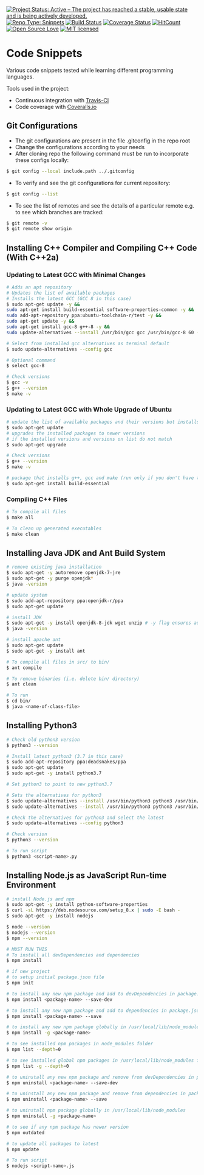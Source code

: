 [![Project Status: Active – The project has reached a stable, usable state and is being actively developed.](http://www.repostatus.org/badges/latest/active.svg)](http://www.repostatus.org/#active)
[![Repo Type: Snippets](https://img.shields.io/badge/repo%20type-snippets-yellowgreen.svg)](#code-snippets)
[![Build Status](https://travis-ci.org/coderbot92/code-snippets.svg?branch=master)](https://travis-ci.org/coderbot92/code-snippets)
[![Coverage Status](https://coveralls.io/repos/github/coderbot92/code-snippets/badge.svg?branch=master)](https://coveralls.io/github/coderbot92/code-snippets?branch=master)
[![HitCount](http://hits.dwyl.io/coderbot92/code-snippets.svg)](http://hits.dwyl.io/coderbot92/code-snippets)
[![Open Source Love](https://badges.frapsoft.com/os/v1/open-source.svg?v=103)](https://github.com/ellerbrock/open-source-badges/)
[![MIT licensed](https://img.shields.io/badge/license-MIT-blue.svg)](https://github.com/coderbot92/code-snippets/blob/master/LICENCE)

# Code Snippets
Various code snippets tested while learning different programming languages.

Tools used in the project:

- Continuous integration with [Travis-CI](https://travis-ci.org/)
- Code coverage with [Coveralls.io](https://coveralls.io/)

## Git Configurations
* The git configurations are present in the file .gitconfig in the repo root
* Change the configurations according to your needs
* After cloning repo the following command must be run to incorporate these configs locally:
```bash
$ git config --local include.path ../.gitconfig
```
* To verify and see the git configurations for current repository:
```bash
$ git config --list
```
* To see the list of remotes and see the details of a particular remote e.g. to see which branches are tracked:
```bash
$ git remote -v
$ git remote show origin
```

## Installing C++ Compiler and Compiling C++ Code (With C++2a)

### Updating to Latest GCC with Minimal Changes
``` bash
# Adds an apt repository
# Updates the list of available packages
# Installs the latest GCC (GCC 8 in this case)
$ sudo apt-get update -y && 
sudo apt-get install build-essential software-properties-common -y && 
sudo add-apt-repository ppa:ubuntu-toolchain-r/test -y && 
sudo apt-get update -y && 
sudo apt-get install gcc-8 g++-8 -y && 
sudo update-alternatives --install /usr/bin/gcc gcc /usr/bin/gcc-8 60 --slave /usr/bin/g++ g++ /usr/bin/g++-8;

# Select from installed gcc alternatives as terminal default
$ sudo update-alternatives --config gcc

# Optional command
$ select gcc-8

# Check versions
$ gcc -v
$ g++ --version
$ make -v
```
### Updating to Latest GCC with Whole Upgrade of Ubuntu
``` bash
# update the list of available packages and their versions but installs/upgrade nothing
$ sudo apt-get update
# upgrades the installed packages to newer versions 
# if the installed versions and versions on list do not match 
$ sudo apt-get upgrade

# Check versions
$ g++ --version
$ make -v

# package that installs g++, gcc and make (run only if you don't have these)
$ sudo apt-get install build-essential
```
### Compiling C++ Files
``` bash
# To compile all files
$ make all

# To clean up generated executables
$ make clean
```
## Installing Java JDK and Ant Build System
``` bash
# remove existing java installation
$ sudo apt-get -y autoremove openjdk-7-jre
$ sudo apt-get -y purge openjdk*
$ java -version

# update system
$ sudo add-apt-repository ppa:openjdk-r/ppa
$ sudo apt-get update

# install JDK
$ sudo apt-get -y install openjdk-8-jdk wget unzip # -y flag ensures automatic answer of yes to all prompts
$ java -version

# install apache ant
$ sudo apt-get update
$ sudo apt-get -y install ant
```
``` bash
# To compile all files in src/ to bin/
$ ant compile

# To remove binaries (i.e. delete bin/ directory)
$ ant clean

# To run
$ cd bin/
$ java <name-of-class-file>
```
## Installing Python3
``` bash
# Check old python3 version
$ python3 --version

# Install latest python3 (3.7 in this case)
$ sudo add-apt-repository ppa:deadsnakes/ppa
$ sudo apt-get update
$ sudo apt-get -y install python3.7

# Set python3 to point to new python3.7

# Sets the alternatives for python3
$ sudo update-alternatives --install /usr/bin/python3 python3 /usr/bin/python3.4 1 &&
$ sudo update-alternatives --install /usr/bin/python3 python3 /usr/bin/python3.7 2

# Check the alternatives for python3 and select the latest
$ sudo update-alternatives --config python3

# Check version
$ python3 --version
```
``` bash
# To run script
$ python3 <script-name>.py
```

## Installing Node.js as JavaScript Run-time Environment
``` bash
# install Node.js and npm
$ sudo apt-get -y install python-software-properties
$ curl -sL https://deb.nodesource.com/setup_8.x | sudo -E bash -
$ sudo apt-get -y install nodejs

$ node --version
$ nodejs --version
$ npm --version

# MUST RUN THIS
# To install all devDependencies and dependencies
$ npm install

# if new project
# to setup initial package.json file
$ npm init

# to install any new npm package and add to devDependencies in package.json
$ npm install <package-name> --save-dev

# to install any new npm package and add to dependencies in package.json
$ npm install <package-name> --save

# to install any new npm package globally in /usr/local/lib/node_modules
$ npm install -g <package-name>

# to see installed npm packages in node_modules folder
$ npm list --depth=0

# to see installed global npm packages in /usr/local/lib/node_modules folder
$ npm list -g --depth=0

# to uninstall any new npm package and remove from devDependencies in package.json
$ npm uninstall <package-name> --save-dev

# to uninstall any new npm package and remove from dependencies in package.json
$ npm uninstall <package-name> --save

# to uninstall npm package globally in /usr/local/lib/node_modules
$ npm uninstall -g <package-name>

# to see if any npm package has newer version
$ npm outdated

# to update all packages to latest
$ npm update
```

``` bash
# To run script
$ nodejs <script-name>.js
```
